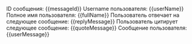 ID сообщения: {{messageId}}
Username пользователя: {{userName}}
Полное имя пользователя: {{fullName}}
Пользователь отвечает на следующее сообщение: {{replyMessage}}
Пользователь цитирует следующее сообщение: {{quoteMessage}}
Сообщение пользователя: {{userMessage}}
